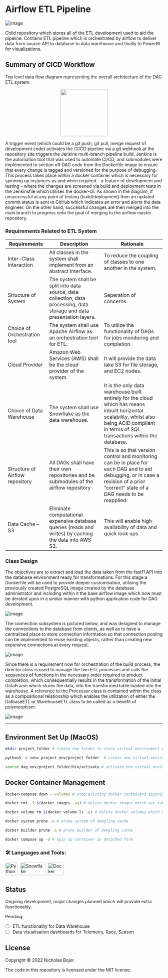 # Airflow ETL Pipeline

![image](https://airflow.apache.org/images/feature-image.png "Airflow is the automation orchestration tool.")

Child repository which stores all of the ETL development used to aid the pipeline. Contains ETL pipeline which is orchestrated by airflow to deliver data from source API to database to data warehouse and finally to PowerBI for visualizations.

## Summary of CICD Workflow

Top level data flow diagram representing the overall  architecture of the DAG ETL system.

<div id="CI/CD Pipeline for local development" align="center">
    <img src=https://github.com/nbdevs/dag-development/assets/75015699/adb27dee-0646-4403-ac9d-960caf4dd1a2 width="150" height="150"/>
</div>

A trigger event (which could be a git push, git pull, merge request of development code) activates the CI/CD pipeline via a git webhook at the repository site triggers the Jenkins multi-branch pipeline build. Jenkins is the automation tool that was used to automate CI/CD, and submodules were implemented to section off DAG code from the Dockerfile image to ensure that every change is tagged and versioned for the purpose of debugging. This process takes place within a docker container which is necessary for spinning up instances as and when required – a feature of development and testing – where the changes are screened via build and deployment tests in the Jenkinsfile which utilises the docker-cli. As shown in the diagram, if unsuccessful at any point of testing (build/deployment) then an updated commit status is sent to GitHub which indicates an error and alerts the data engineer. On the other hand, successful changes are then merged into the main branch to progress onto the goal of merging to the airflow master repository.

### Requirements Related to ETL System

| **Requirements**| **Description**| **Rationale**|
| -------- | -------- | -----|
|Inter-Class Interaction |All classes in the system shall implement from an abstract interface. | To reduce the coupling of classes to one another in the system.|
|Structure of System | The system shall be split into data source, data collection, data processing, data storage and data presentation layers. | Seperation of concerns. |
|Choice of Orchestration tool | The system shall use Apache Airflow as an orchestration tool for ETL.| To utilize the functionality of DAGs for jobs monitoring and completion.|
|Cloud Provider|Amazon Web Services (AWS) shall be the cloud provider of the system.|It will provide the data lake S3 for file storage, and EC2 nodes.|
|Choice of Data Warehouse|The system shall use Snowflake as the data warehouse.|It is the only data warehouse built entirely for the cloud which has means inbuilt horizontal scalability, whilst also being ACID compliant in terms of SQL transactions within the database.|
|Structure of Airflow repository|All DAGs shall have their own repositories and be submodules of the airflow repository|This is so that version control and monitoring can be in place for each DAG and to aid debugging, or in case a revision of a prior “correct” state of a DAG needs to be reapplied.|
|Data Cache – S3|Eliminate computational expensive database queries (reads and writes) by caching the data into AWS S3.|This will enable high availability of data and quick look ups.|

### Class Design

The objectives are to extract and load the data taken from the fastf1 API into the database environment ready for transformations. For this stage a Dockerfile will be used to provide deeper customisation, utilising the previously created PostgreSQL image created by the database administrator and including within it the base airflow image which now must be iterated upon in a similar manner with python application code for DAG development.

![image](https://github.com/nbdevs/dag-development/assets/75015699/89e9c7d9-2e49-48c0-ac26-4d3e92a5ec8b "Overall class system for ETL development")

The connection subsystem is pictured below, and was designed to manage the connections to the database from clients, as well as to have a centralized place to store connection information so that connection pooling can be implemented to reuse existing objects, rather than creating new expensive connections at every request.
 
![image](https://github.com/nbdevs/dag-development/assets/75015699/f4a52b0c-bf50-435b-829a-6666b1de7021 "Connection Subsystem")


Since there is a requirement now for orchestration of the build process, the director class is used to manage the two ETL processes and calls the sequences of functions in the necessary order required to product completion, which consequentially results in the transformation of the initial DataFrame which stores the data, into the transformed table loaded into the warehouse. A reference to the Processor class is contained within the class as a compositional relationship which enables the utilization of either the DatbaseETL or WarehouseETL class to be called as a benefit of polymorphism.

![image](https://github.com/nbdevs/dag-development/assets/75015699/3a3610c2-1d2b-4dbd-88b7-f3fabd867aab "ETL Subsystem")


---

## Environment Set Up (MacOS)

```bash
mkdir project_folder # create new folder to store virtual environment within
```

```bash
python3 -m venv project_env/project_folder  # create new virtual environment within folder
```

```bash
source dag_env/project_folder/bin/activate # activate the virtual environment
```

## Docker Container Management

```Bash
docker-compose down --volumes # stop existing docker containers spinning
```

```bash
docker rmi -f $(docker images -aq) # delete docker images which are taking up space
```

```bash
docker volume rm $(docker volume ls -q) # delete docker volumes which are taking up space
```

```bash
docker system prune -a # prune system of dangling cache
```

```bash
docker builder prune -a # prune builder of dangling cache
```

```bash
docker compose up -d # spin up container in detached form
```

### :hammer_and_wrench: Languages and Tools: 

<div>
  <img src="https://user-images.githubusercontent.com/75015699/158418219-28257172-616b-484e-b0bf-e6e9ce9c59a1.png" title="Python" alt="Python" width="40" height="40"/>&nbsp;
  <img src="https://www.vectorlogo.zone/logos/snowflake/snowflake-ar21.png" title="Snowflake" alt="Snowflake" width="80" height="40"/>&nbsp;
  <img src="https://developers.redhat.com/sites/default/files/styles/article_feature/public/blog/2014/05/homepage-docker-logo.png?itok=zx0e-vcP" title="Docker" alt="Docker" width="50" height="40"/>&nbsp; 
</div>

## Status

Ongoing development, major changes planned which will provide extra functionality.

Pending:

- [ ] ETL functionality for Data Warehouse
- [ ] Data visualisation dashboards for Telemetry, Race, Season

## License

Copyright © 2022 Nicholas Bojor.

The code in this repository is licensed under the MIT license.
